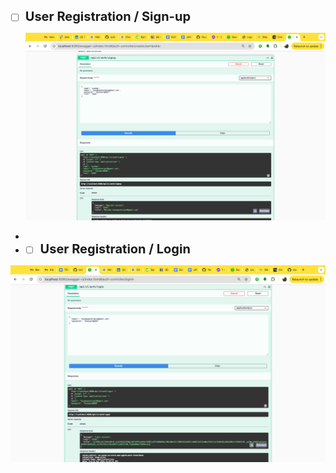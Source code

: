 - [ ] <span style="font-size: 20px; font-weight: bold;">User Registration / Sign-up</span>

  ![TEKNOWLEDGE SGINUP](signup.png)
- 
- - [ ] <span style="font-size: 20px; font-weight: bold;">User Registration / Login</span>

![TEKNOWLEDGE LOGIN](login.png)

